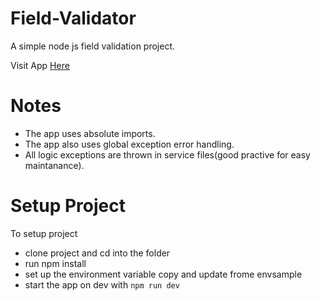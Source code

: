 # Field-Validator
A simple node js field validation project.

Visit App [Here](https://field-validator.herokuapp.com/) 
# Notes

- The app uses absolute imports.
- The app also uses global exception error handling.
- All logic exceptions are thrown in service files(good practive for easy maintanance).

# Setup Project
To setup project
- clone project and cd into the folder
- run npm install
- set up the environment variable copy and update frome envsample
- start the app on dev with `npm run dev`
